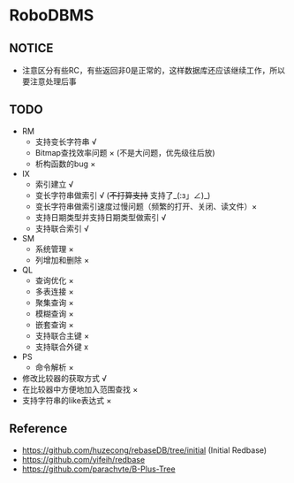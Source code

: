 # RoboDBMS
## NOTICE
 - 注意区分有些RC，有些返回非0是正常的，这样数据库还应该继续工作，所以要注意处理后事
## TODO
 - RM
    - 支持变长字符串 √
    - Bitmap查找效率问题 × (不是大问题，优先级往后放)
    - 析构函数的bug ×
 - IX
    - 索引建立 √
    - 变长字符串做索引 √ (~~不打算支持~~ 支持了_(:з」∠)_)
    - 变长字符串做索引速度过慢问题（频繁的打开、关闭、读文件）×
    - 支持日期类型并支持日期类型做索引 √
    - 支持联合索引 √
 - SM
    - 系统管理 ×
    - 列增加和删除 ×
 - QL
    - 查询优化 ×
    - 多表连接 ×
    - 聚集查询 ×
    - 模糊查询 ×
    - 嵌套查询 ×
    - 支持联合主键 ×
    - 支持联合外键 x
 - PS
    - 命令解析 ×
 - 修改比较器的获取方式 √
 - 在比较器中方便地加入范围查找 ×
 - 支持字符串的like表达式 ×
## Reference
 - https://github.com/huzecong/rebaseDB/tree/initial (Initial Redbase)
 - https://github.com/yifeih/redbase
 - https://github.com/parachvte/B-Plus-Tree
 
